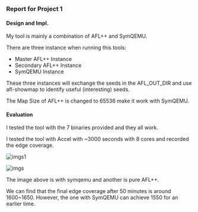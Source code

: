 ### Report for Project 1

#### Design and Impl.

My tool is mainly a combination of AFL++ and SymQEMU.

There are three instance when running this tools:

* Master AFL++ Instance
* Secondary AFL++ Instance
* SymQEMU Instance

These three instances will exchange the seeds in the AFL_OUT_DIR and use afl-showmap to identify useful (interesting) seeds.

The Map Size of AFL++ is changed to 65536 make it work with SymQEMU.

#### Evaluation

I tested the tool with the 7 binaries provided and they all work.

I tested the tool with Accel with ~3000 seconds with 8 cores and recorded the edge coverage.

![imgs1](./imgs/edges.png)

![imgs](./imgs2/edges.png)

The image above is with symqemu and another is pure AFL++.

We can find that the final edge coverage after 50 minutes is around 1600~1650. However, the one with SymQEMU can achieve 1550 for an earlier time.